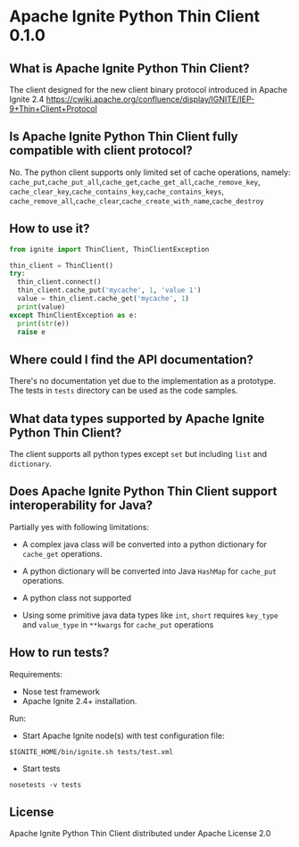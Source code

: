 # Apache Ignite Python Thin Client 0.1.0

##  What is Apache Ignite Python Thin Client?

The client designed for the new client binary protocol introduced in Apache Ignite 2.4
https://cwiki.apache.org/confluence/display/IGNITE/IEP-9+Thin+Client+Protocol

## Is Apache Ignite Python Thin Client fully compatible with client protocol?

No. The python client supports only limited set of cache operations, namely:
`cache_put`,`cache_put_all`,`cache_get`,`cache_get_all`,`cache_remove_key`,
`cache_clear_key`,`cache_contains_key`,`cache_contains_keys`,
`cache_remove_all`,`cache_clear`,`cache_create_with_name`,`cache_destroy`

## How to use it?
```python
from ignite import ThinClient, ThinClientException

thin_client = ThinClient()
try:
  thin_client.connect()
  thin_client.cache_put('mycache', 1, 'value 1')
  value = thin_client.cache_get('mycache', 1)
  print(value)
except ThinClientException as e:
  print(str(e))
  raise e
```

## Where could I find the API documentation?

There's no documentation yet due to the implementation as a prototype.   
The tests in `tests` directory can be used as the code samples.

## What data types supported by Apache Ignite Python Thin Client?

The client supports all python types except `set` but including `list` and `dictionary`.

## Does Apache Ignite Python Thin Client support interoperability for Java?

Partially yes with following limitations: 

* A complex java class will be converted into a python dictionary for `cache_get` operations.

* A python dictionary will be converted into Java `HashMap` for `cache_put` operations.

* A python class not supported

* Using some primitive java data types like `int`, `short` requires `key_type` and `value_type` in `**kwargs` 
for `cache_put` operations   


## How to run tests?

Requirements: 
* Nose test framework
* Apache Ignite 2.4+ installation.

Run:
* Start Apache Ignite node(s) with test configuration file:

`$IGNITE_HOME/bin/ignite.sh tests/test.xml`

* Start tests 

`nosetests -v tests`

## License

Apache Ignite Python Thin Client distributed under Apache License 2.0